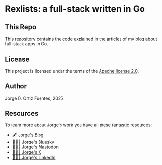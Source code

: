 # Rexlists: a full-stack written in Go

## This Repo

This repository contains the code explained in the articles of [my blog](https://jorgeortiz.dev) about full-stack apps
in Go.

## License

This project is licensed under the terms of the [Apache license 2.0](./LICENSE.txt).

## Author

Jorge D. Ortiz Fuentes, 2025

## Resources

To learn more about Jorge's work you have all these fantastic resources:

- [🖋️ Jorge's Blog](https://jorgeortiz.dev/)
- [🙋🏻‍♂️ Jorge's Bluesky](https://bsky.app/profile/jdortiz.bsky.social)
- [🙋🏻‍♂️ Jorge's Mastodon](https://fosstodon.org/@jdortiz)
- [🙋🏻‍♂️ Jorge's X](https://x.com/jdortiz)
- [🙋🏻‍♂️ Jorge's LinkedIn](https://www.linkedin.com/in/jorgeortiz/)

